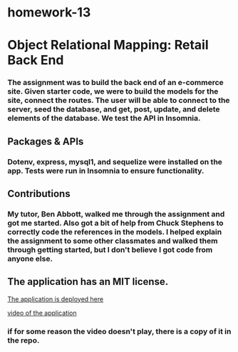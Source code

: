 # homework-13
# Object Relational Mapping: Retail Back End

### The assignment was to build the back end of an e-commerce site. Given starter code, we were to build the models for the site, connect the routes. The user will be able to connect to the server, seed the database, and get, post, update, and delete elements of the database. We test the API in Insomnia. 

## Packages & APIs
### Dotenv, express, mysql1, and sequelize were installed on the app. Tests were run in Insomnia to ensure functionality. 

## Contributions
### My tutor, Ben Abbott, walked me through the assignment and got me started. Also got a bit of help from Chuck Stephens to correctly code the references in the models. I helped explain the assignment to some other classmates and walked them through getting started, but I don't believe I got code from anyone else. 

## The application has an MIT license. 

[The application is deployed here](https://github.com/bmalbright/homework-13)

[video of the application](https://drive.google.com/file/d/1kOtO703vGnPS10H6xTx7MwuTo8n0UR0x/view)

### if for some reason the video doesn't play, there is a copy of it in the repo. 